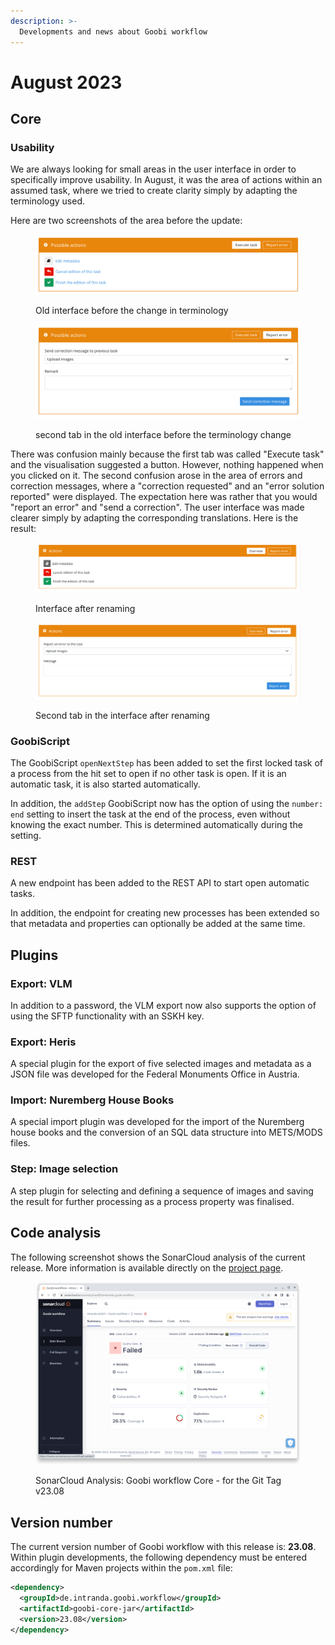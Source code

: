 ```yaml
---
description: >-
  Developments and news about Goobi workflow
---
```


# August 2023

## Core

### Usability

We are always looking for small areas in the user interface in order to specifically improve usability. In August, it was the area of actions within an assumed task, where we tried to create clarity simply by adapting the terminology used.

Here are two screenshots of the area before the update:

<figure><img src="23.08_EN_actions-1-old.png" alt=""><figcaption><p>Old interface before the change in terminology</p></figcaption></figure>

<figure><img src="23.08_EN_actions-2-old.png" alt=""><figcaption><p>second tab in the old interface before the terminology change</p></figcaption></figure>

There was confusion mainly because the first tab was called "Execute task" and the visualisation suggested a button. However, nothing happened when you clicked on it. The second confusion arose in the area of errors and correction messages, where a "correction requested" and an "error solution reported" were displayed. The expectation here was rather that you would "report an error" and "send a correction". The user interface was made clearer simply by adapting the corresponding translations. Here is the result:

<figure><img src="23.08_EN_actions-3-new.png" alt=""><figcaption><p>Interface after renaming</p></figcaption></figure>

<figure><img src="23.08_EN_actions-4-new.png" alt=""><figcaption><p>Second tab in the interface after renaming</p></figcaption></figure>

### GoobiScript

The GoobiScript `openNextStep` has been added to set the first locked task of a process from the hit set to open if no other task is open. If it is an automatic task, it is also started automatically.

In addition, the `addStep` GoobiScript now has the option of using the `number: end` setting to insert the task at the end of the process, even without knowing the exact number. This is determined automatically during the setting.

### REST

A new endpoint has been added to the REST API to start open automatic tasks.

In addition, the endpoint for creating new processes has been extended so that metadata and properties can optionally be added at the same time.

## Plugins

### Export: VLM

In addition to a password, the VLM export now also supports the option of using the SFTP functionality with an SSKH key.

### Export: Heris

A special plugin for the export of five selected images and metadata as a JSON file was developed for the Federal Monuments Office in Austria.

### Import: Nuremberg House Books

A special import plugin was developed for the import of the Nuremberg house books and the conversion of an SQL data structure into METS/MODS files.

### Step: Image selection

A step plugin for selecting and defining a sequence of images and saving the result for further processing as a process property was finalised.

## Code analysis

The following screenshot shows the SonarCloud analysis of the current release. More information is available directly on the [project page](https://sonarcloud.io/organizations/intranda/projects).

<figure><img src="23.08_sonar-workflow.png" alt=""><figcaption><p>SonarCloud Analysis: Goobi workflow Core - for the Git Tag v23.08</p></figcaption></figure>

## Version number

The current version number of Goobi workflow with this release is: **23.08**. Within plugin developments, the following dependency must be entered accordingly for Maven projects within the `pom.xml` file:

```xml
<dependency>
  <groupId>de.intranda.goobi.workflow</groupId>
  <artifactId>goobi-core-jar</artifactId>
  <version>23.08</version>
</dependency>
```